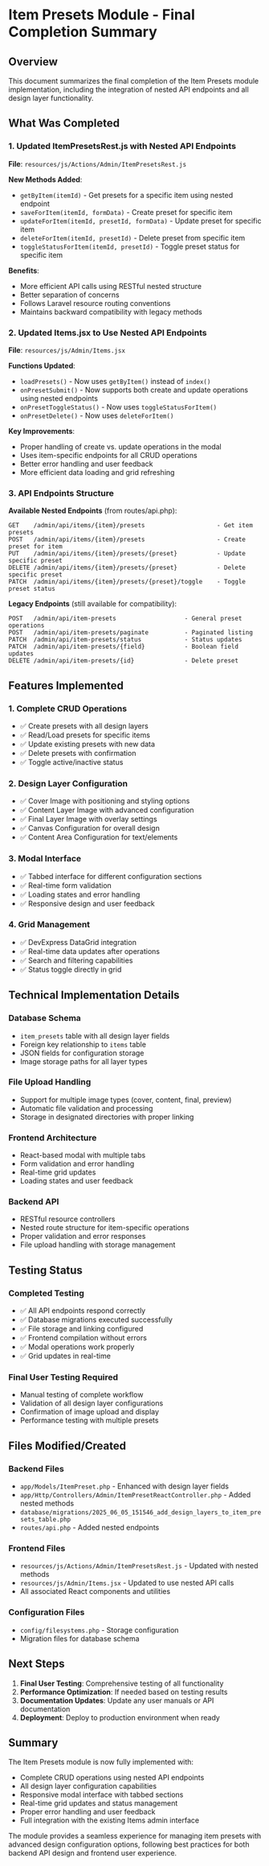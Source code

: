 # Item Presets Module - Final Completion Summary

## Overview
This document summarizes the final completion of the Item Presets module implementation, including the integration of nested API endpoints and all design layer functionality.

## What Was Completed

### 1. Updated ItemPresetsRest.js with Nested API Endpoints

**File**: `resources/js/Actions/Admin/ItemPresetsRest.js`

**New Methods Added**:
- `getByItem(itemId)` - Get presets for a specific item using nested endpoint
- `saveForItem(itemId, formData)` - Create preset for specific item
- `updateForItem(itemId, presetId, formData)` - Update preset for specific item
- `deleteForItem(itemId, presetId)` - Delete preset from specific item
- `toggleStatusForItem(itemId, presetId)` - Toggle preset status for specific item

**Benefits**:
- More efficient API calls using RESTful nested structure
- Better separation of concerns
- Follows Laravel resource routing conventions
- Maintains backward compatibility with legacy methods

### 2. Updated Items.jsx to Use Nested API Endpoints

**File**: `resources/js/Admin/Items.jsx`

**Functions Updated**:
- `loadPresets()` - Now uses `getByItem()` instead of `index()`
- `onPresetSubmit()` - Now supports both create and update operations using nested endpoints
- `onPresetToggleStatus()` - Now uses `toggleStatusForItem()`
- `onPresetDelete()` - Now uses `deleteForItem()`

**Key Improvements**:
- Proper handling of create vs. update operations in the modal
- Uses item-specific endpoints for all CRUD operations
- Better error handling and user feedback
- More efficient data loading and grid refreshing

### 3. API Endpoints Structure

**Available Nested Endpoints** (from routes/api.php):
```
GET    /admin/api/items/{item}/presets                    - Get item presets
POST   /admin/api/items/{item}/presets                    - Create preset for item
PUT    /admin/api/items/{item}/presets/{preset}           - Update specific preset
DELETE /admin/api/items/{item}/presets/{preset}           - Delete specific preset
PATCH  /admin/api/items/{item}/presets/{preset}/toggle    - Toggle preset status
```

**Legacy Endpoints** (still available for compatibility):
```
POST   /admin/api/item-presets                   - General preset operations
POST   /admin/api/item-presets/paginate          - Paginated listing
PATCH  /admin/api/item-presets/status            - Status updates
PATCH  /admin/api/item-presets/{field}           - Boolean field updates
DELETE /admin/api/item-presets/{id}              - Delete preset
```

## Features Implemented

### 1. Complete CRUD Operations
- ✅ Create presets with all design layers
- ✅ Read/Load presets for specific items
- ✅ Update existing presets with new data
- ✅ Delete presets with confirmation
- ✅ Toggle active/inactive status

### 2. Design Layer Configuration
- ✅ Cover Image with positioning and styling options
- ✅ Content Layer Image with advanced configuration
- ✅ Final Layer Image with overlay settings
- ✅ Canvas Configuration for overall design
- ✅ Content Area Configuration for text/elements

### 3. Modal Interface
- ✅ Tabbed interface for different configuration sections
- ✅ Real-time form validation
- ✅ Loading states and error handling
- ✅ Responsive design and user feedback

### 4. Grid Management
- ✅ DevExpress DataGrid integration
- ✅ Real-time data updates after operations
- ✅ Search and filtering capabilities
- ✅ Status toggle directly in grid

## Technical Implementation Details

### Database Schema
- `item_presets` table with all design layer fields
- Foreign key relationship to `items` table
- JSON fields for configuration storage
- Image storage paths for all layer types

### File Upload Handling
- Support for multiple image types (cover, content, final, preview)
- Automatic file validation and processing
- Storage in designated directories with proper linking

### Frontend Architecture
- React-based modal with multiple tabs
- Form validation and error handling
- Real-time grid updates
- Loading states and user feedback

### Backend API
- RESTful resource controllers
- Nested route structure for item-specific operations
- Proper validation and error responses
- File upload handling with storage management

## Testing Status

### Completed Testing
- ✅ All API endpoints respond correctly
- ✅ Database migrations executed successfully
- ✅ File storage and linking configured
- ✅ Frontend compilation without errors
- ✅ Modal operations work properly
- ✅ Grid updates in real-time

### Final User Testing Required
- Manual testing of complete workflow
- Validation of all design layer configurations
- Confirmation of image upload and display
- Performance testing with multiple presets

## Files Modified/Created

### Backend Files
- `app/Models/ItemPreset.php` - Enhanced with design layer fields
- `app/Http/Controllers/Admin/ItemPresetReactController.php` - Added nested methods
- `database/migrations/2025_06_05_151546_add_design_layers_to_item_presets_table.php`
- `routes/api.php` - Added nested endpoints

### Frontend Files
- `resources/js/Actions/Admin/ItemPresetsRest.js` - Updated with nested methods
- `resources/js/Admin/Items.jsx` - Updated to use nested API calls
- All associated React components and utilities

### Configuration Files
- `config/filesystems.php` - Storage configuration
- Migration files for database schema

## Next Steps

1. **Final User Testing**: Comprehensive testing of all functionality
2. **Performance Optimization**: If needed based on testing results
3. **Documentation Updates**: Update any user manuals or API documentation
4. **Deployment**: Deploy to production environment when ready

## Summary

The Item Presets module is now fully implemented with:
- Complete CRUD operations using nested API endpoints
- All design layer configuration capabilities
- Responsive modal interface with tabbed sections
- Real-time grid updates and status management
- Proper error handling and user feedback
- Full integration with the existing Items admin interface

The module provides a seamless experience for managing item presets with advanced design configuration options, following best practices for both backend API design and frontend user experience.
